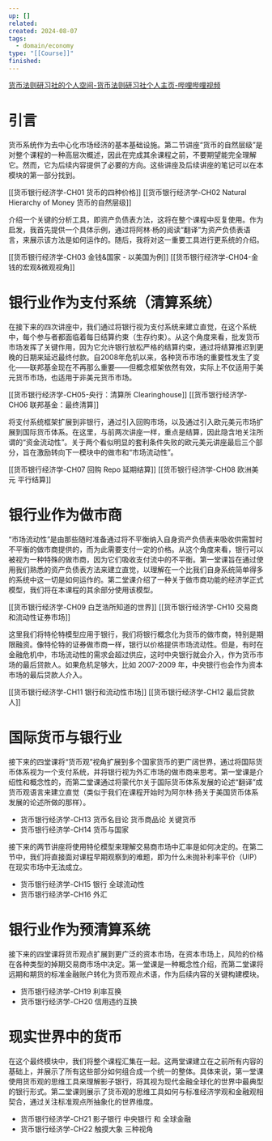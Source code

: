 ```yaml
---
up: []
related: 
created: 2024-08-07
tags:
  - domain/economy
type: "[[Course]]"
finished:
---
```

[货币法则研习社的个人空间-货币法则研习社个人主页-哔哩哔哩视频](https://space.bilibili.com/24559221/channel/collectiondetail?sid=989843)


# 引言

货币系统作为去中心化市场经济的基本基础设施。第二节讲座“货币的自然层级”是对整个课程的一种高层次概述，因此在完成其余课程之前，不要期望能完全理解它。然而，它为后续内容提供了必要的方向。这些讲座及后续讲座的笔记可以在本模块的第一部分找到。

[[货币银行经济学-CH01 货币的四种价格]]
[[货币银行经济学-CH02 Natural Hierarchy of Money 货币的自然层级]]


介绍一个关键的分析工具，即资产负债表方法，这将在整个课程中反复使用。作为启发，我首先提供一个具体示例，通过将阿林·杨的阅读“翻译”为资产负债表语言，来展示该方法是如何运作的。随后，我将对这一重要工具进行更系统的介绍。

[[货币银行经济学-CH03 金钱&国家 - 以美国为例]]
[[货币银行经济学-CH04-金钱的宏观&微观视角]]



# 银行业作为支付系统（清算系统）

在接下来的四次讲座中，我们通过将银行视为支付系统来建立直觉，在这个系统中，每个参与者都面临着每日结算约束（生存约束）。从这个角度来看，批发货币市场发挥了关键作用，因为它允许银行放松严格的结算约束，通过将结算推迟到更晚的日期来延迟最终付款。自2008年危机以来，各种货币市场的重要性发生了变化——联邦基金现在不再那么重要——但概念框架依然有效，实际上不仅适用于美元货币市场，也适用于非美元货币市场。

[[货币银行经济学-CH05-央行：清算所 Clearinghouse]]
[[货币银行经济学-CH06 联邦基金：最终清算]]


将支付系统框架扩展到非银行，通过引入回购市场，以及通过引入欧元美元市场扩展到国际货币体系。在这里，与前两次讲座一样，重点是结算，因此隐含地关注所谓的“资金流动性”。关于两个看似明显的套利条件失败的欧元美元讲座最后三个部分，旨在激励转向下一模块中的做市和“市场流动性”。

[[货币银行经济学-CH07 回购 Repo 延期结算]]
[[货币银行经济学-CH08 欧洲美元 平行结算]]


# 银行业作为做市商

“市场流动性”是由那些随时准备通过将不平衡纳入自身资产负债表来吸收供需暂时不平衡的做市商提供的，而为此需要支付一定的价格。从这个角度来看，银行可以被视为一种特殊的做市商，因为它们吸收支付流中的不平衡。第一堂课旨在通过使用我们熟悉的资产负债表方法来建立直觉，以理解在一个比我们自身系统简单得多的系统中这一切是如何运作的。第二堂课介绍了一种关于做市商功能的经济学正式模型，我们将在本课程的其余部分使用该模型。

[[货币银行经济学-CH09 白芝浩所知道的世界]]
[[货币银行经济学-CH10 交易商和流动性证券市场]]


这里我们将特伦特模型应用于银行，我们将银行概念化为货币的做市商，特别是期限融资。像特伦特的证券做市商一样，银行以价格提供市场流动性。但是，有时在金融危机中，市场流动性的需求会超过供应，这时中央银行就会介入，作为货币市场的最后贷款人。如果危机足够大，比如 2007-2009 年，中央银行也会作为资本市场的最后贷款人介入。

[[货币银行经济学-CH11 银行和流动性市场]]
[[货币银行经济学-CH12 最后贷款人]]

# 国际货币与银行业

接下来的四堂课将“货币观”视角扩展到多个国家货币的更广阔世界，通过将国际货币体系视为一个支付系统，并将银行视为外汇市场的做市商来思考。第一堂课是介绍性和概念性的，而第二堂课通过将蒙代尔关于国际货币体系发展的论述“翻译”成货币观语言来建立直觉（类似于我们在课程开始时为阿尔林·扬关于美国货币体系发展的论述所做的那样）。

- 货币银行经济学-CH13 货币名目论 货币商品论 关键货币
- 货币银行经济学-CH14 货币与国家

接下来的两节讲座将使用特伦模型来理解交易商市场中汇率是如何决定的。在第二节中，我们将直接面对课程早期观察到的难题，即为什么未抛补利率平价（UIP）在现实市场中无法成立。

- 货币银行经济学-CH15 银行 全球流动性
- 货币银行经济学-CH16 外汇


# 银行业作为预清算系统


接下来的四堂课将货币观点扩展到更广泛的资本市场，在资本市场上，风险的价格在各种类型的掉期交易商市场中决定。第一堂课是一种概念性介绍，而第二堂课将远期和期货的标准金融账户转化为货币观点术语，作为后续内容的关键构建模块。

- 货币银行经济学-CH19 利率互换
- 货币银行经济学-CH20 信用违约互换


# 现实世界中的货币

在这个最终模块中，我们将整个课程汇集在一起。这两堂课建立在之前所有内容的基础上，并展示了所有这些部分如何组合成一个统一的整体。具体来说，第一堂课使用货币观的思维工具来理解影子银行，将其视为现代金融全球化的世界中最典型的银行形式。第二堂课则展示了货币观的思维工具如何与标准经济学观和金融观相契合，通过关注标准观点所抽象化的世界维度。


- 货币银行经济学-CH21 影子银行 中央银行 和 全球金融
- 货币银行经济学-CH22 触摸大象 三种视角
